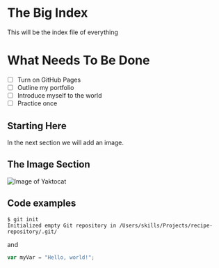 # The Big Index

This will be the index file of everything

# What Needs To Be Done

- [ ] Turn on GitHub Pages
- [ ] Outline my portfolio
- [ ] Introduce myself to the world
- [ ] Practice once

## Starting Here

In the next section we will add an image.

## The Image Section

![Image of Yaktocat](https://octodex.github.com/images/yaktocat.png)

## Code examples

```
$ git init
Initialized empty Git repository in /Users/skills/Projects/recipe-repository/.git/
```

and 

```javascript
var myVar = "Hello, world!";
```
